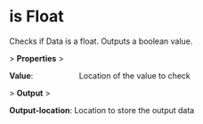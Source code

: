 # is Float

Checks if Data is a float. Outputs a boolean value.

&gt; **Properties**
&gt; 

**Value**:                     Location of the value to check

&gt; **Output**
&gt; 

**Output-location**: Location to store the output data